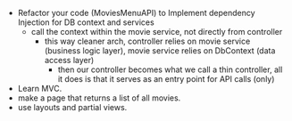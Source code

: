 - Refactor your code (MoviesMenuAPI) to Implement dependency Injection for DB context and services
	- call the context within the movie service, not directly from controller
		- this way cleaner arch, controller relies on movie service (business logic layer), movie service relies on DbContext (data access layer)
			- then our controller becomes what we call a thin controller, all it does is that it serves as an entry point for API calls (only)
- Learn MVC.
- make a page that returns a list of all movies.
- use layouts and partial views.